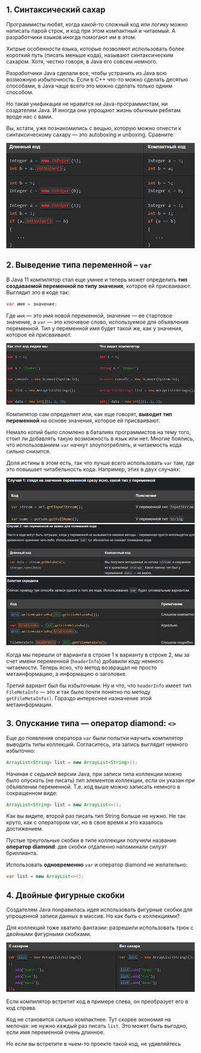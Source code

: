 ## 1. Синтаксический сахар

Программисты любят, когда какой-то сложный код или логику можно написать парой строк, и код при этом компактный и читаемый. А разработчики языков иногда помогают им в этом.

Хитрые особенности языка, которые позволяют использовать более короткий путь (писать меньше кода), называют синтаксическим сахаром. Хотя, честно говоря, в Java его совсем немного.

Разработчики Java сделали все, чтобы устранить из Java всю возможную избыточность. Если в C++ что-то можно сделать десятью способами, в Java чаще всего это можно сделать только одним способом.

Но такая унификация не нравится ни Java-программистам, ни создателям Java. И иногда они упрощают жизнь обычным ребятам вроде нас с вами.

Вы, кстати, уже познакомились с вещью, которую можно отнести к синтаксическому сахару — это autoboxing и unboxing. Сравните:

![Pasted image 20230917115533.png](..%2Fimg%2Flevel13%2FPasted%20image%2020230917115533.png)

## 2. Выведение типа переменной – `var`

В Java 11 компилятор стал еще умнее и теперь может определить **тип создаваемой переменной по типу значения**, которое ей присваивают. Выглядит это в коде так:

```java
var имя = значение;
```

Где `имя` — это имя новой переменной, значение — ее стартовое значение, а `var` — это ключевое слово, используемое для объявления переменной. Тип у переменной имя будет такой же, как у значения, которое ей присваивают.

![Pasted image 20230917115658.png](..%2Fimg%2Flevel13%2FPasted%20image%2020230917115658.png)

Компилятор сам определяет или, как еще говорят, **выводит тип переменной** на основе значения, которое ей присваивают.

Немало копий было сломлено в баталиях программистов на тему того, стоит ли добавлять такую возможность в язык или нет. Многие боялись, что использованием `var` начнут злоупотреблять, и читаемость кода сильно снизится.

Доля истины в этом есть, так что лучше всего использовать `var` там, где это повышает читабельность кода. Например, этих в двух случаях:

![Pasted image 20230917115749.png](..%2Fimg%2Flevel13%2FPasted%20image%2020230917115749.png)
![Pasted image 20230917120035.png](..%2Fimg%2Flevel13%2FPasted%20image%2020230917120035.png)
![Pasted image 20230917120317.png](..%2Fimg%2Flevel13%2FPasted%20image%2020230917120317.png)

Когда мы перешли от варианта в строке 1 к варианту в строке 2, мы за счет имени переменной (`headerInfo`) добавили коду немного читаемости. Теперь ясно, что метод возвращал не просто метаинформацию, а информацию о заголовке.

Третий вариант был бы избыточным. Ну и что, что `headerInfo` имеет тип `FileMetaInfo` — это и так было почти понятно по методу `getFileMetaInfo()`. Гораздо интереснее назначение этой метаинформации.

## 3. Опускание типа — оператор diamond: `<>`

Еще до появления оператора `var` были попытки научить компилятор выводить типы коллекций. Согласитесь, эта запись выглядит немного избыточно:

```java
ArrayList<String> list = new ArrayList<String>();
```

Начиная с седьмой версии Java, при записи типа коллекции можно было опускать (не писать) тип элементов коллекции, если он указан при объявлении переменной. Т.е. код выше можно записать немного в сокращенном виде:

```java
ArrayList<String> list = new ArrayList<>();
```

Как вы видите, второй раз писать тип String больше не нужно. Не так круто, как с оператором var, но в свое время и это казалось достижением.

Пустые треугольные скобки в типе коллекции получили название **оператор diamond**: две скобки отдаленно напоминали силуэт бриллианта.

Использовать **одновременно** `var` и оператор diamond не желательно:

```java
var list = new ArrayList<>();
```

## 4. Двойные фигурные скобки

Создателям Java понравилась идея использовать фигурные скобки для упрощенной записи данных в массив. Но как быть с коллекциями?

Для коллекций тоже хватило фантазии: разрешили использовать трюк с двойными фигурными скобками.

![Pasted image 20230917131741.png](..%2Fimg%2Flevel13%2FPasted%20image%2020230917131741.png)

Если компилятор встретит код в примере слева, он преобразует его в код справа.

Код не становится сильно компактнее. Тут скорее экономия на мелочах: не нужно каждый раз писать `list`. Это может быть выгодно, если имя переменной очень длинное.

Но если вы встретите в чьем-то проекте такой код, не удивляйтесь